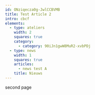```yaml
---
id: ONziqecza0g-JwlCCBVMB
title: Test Article 2
intro: cbcf
elements:
  - type: ateliers
    width: 2
    squares: true
    category:
      - category: 90iJn1gwW8MuR2-xvbPDj
  - type: news
    width: 1
    squares: true
    articles:
      - news test A
    title: Nieuws
---
```

second page
